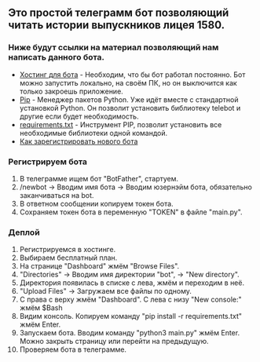 ## Это простой телеграмм бот позволяющий читать истории выпускников лицея 1580.

### Ниже будут ссылки на материал позволяющий нам написать данного бота.

- [Хостинг для бота](https://www.pythonanywhere.com/) - Необходим, что бы бот работал постоянно. Бот можно запустить локально, на своём ПК, но он выключится как только закроешь приложение.
- [Pip](https://habr.com/ru/companies/productstar/articles/826732/) - Менеджер пакетов Python. Уже идёт вместе с стандартной установкой Python.
    Он позволит установить библиотеку telebot и другие если будет необходимость.
- [requirements.txt](https://dvmn.org/encyclopedia/pip/pip_requirements_txt/) - Инструмент PIP, позволит установить все необходимые библиотеки одной командой.
- [Как зарегистрировать нового бота](https://journal.tinkoff.ru/guide/howto-telegram-bot/)


### Регистрируем бота
1. В телеграмме ищем бот "BotFather", стартуем.
2. /newbot -> Вводим имя бота -> Вводим юзернэйм бота, обязательно заканчиваться на bot.
3. В ответном сообщении копируем токен бота.
4. Сохраняем токен бота в переменную "TOKEN" в файле "main.py".


### Деплой
1. Регистрируемся в хостинге.
2. Выбираем бесплатный план.
3. На странице "Dashboard" жмём  "Browse Files".
4. "Directories" -> Вводим имя директории "bot", -> "New directory".
5. Директория появилась в списке с лева, жмём и переходим в неё.
6. "Upload Files" -> Загружаем все файлы по одному.
7. С права с верху жмём "Dashboard". С лева с низу "New console:" жмём $Bash
8. Видим консоль. Копируем команду "pip install -r requirements.txt" жмём Enter.
9. Запускаем бота. Вводим команду "python3 main.py" жмём Enter. Можно закрыть страницу или перейти на предыдущую.
10. Проверяем бота в телеграмме.
